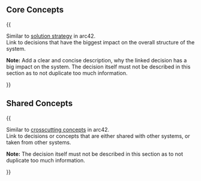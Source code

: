 ## Core Concepts

{{

Similar to [solution strategy](https://docs.arc42.org/section-4/) in arc42.\
Link to decisions that have the biggest impact on the overall structure of the system.

**Note:** Add a clear and concise description, why the linked decision has a big impact on the system.
The decision itself must not be described in this section as to not duplicate too much information.

}}

## Shared Concepts

{{

Similar to [crosscutting concepts](https://docs.arc42.org/section-8/) in arc42.\
Link to decisions or concepts that are either shared with other systems, or taken from other systems.

**Note:** The decision itself must not be described in this section as to not duplicate too much information.

}}
